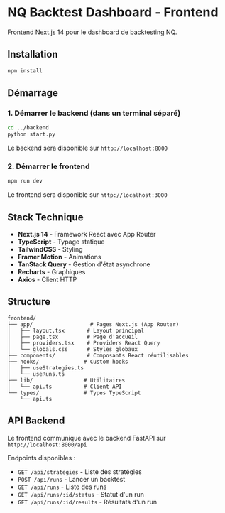 # NQ Backtest Dashboard - Frontend

Frontend Next.js 14 pour le dashboard de backtesting NQ.

## Installation

```bash
npm install
```

## Démarrage

### 1. Démarrer le backend (dans un terminal séparé)
```bash
cd ../backend
python start.py
```

Le backend sera disponible sur `http://localhost:8000`

### 2. Démarrer le frontend
```bash
npm run dev
```

Le frontend sera disponible sur `http://localhost:3000`

## Stack Technique

- **Next.js 14** - Framework React avec App Router
- **TypeScript** - Typage statique
- **TailwindCSS** - Styling
- **Framer Motion** - Animations
- **TanStack Query** - Gestion d'état asynchrone
- **Recharts** - Graphiques
- **Axios** - Client HTTP

## Structure

```
frontend/
├── app/                  # Pages Next.js (App Router)
│   ├── layout.tsx       # Layout principal
│   ├── page.tsx         # Page d'accueil
│   ├── providers.tsx    # Providers React Query
│   └── globals.css      # Styles globaux
├── components/          # Composants React réutilisables
├── hooks/              # Custom hooks
│   ├── useStrategies.ts
│   └── useRuns.ts
├── lib/                # Utilitaires
│   └── api.ts          # Client API
└── types/              # Types TypeScript
    └── api.ts
```

## API Backend

Le frontend communique avec le backend FastAPI sur `http://localhost:8000/api`

Endpoints disponibles :
- `GET /api/strategies` - Liste des stratégies
- `POST /api/runs` - Lancer un backtest
- `GET /api/runs` - Liste des runs
- `GET /api/runs/:id/status` - Statut d'un run
- `GET /api/runs/:id/results` - Résultats d'un run
